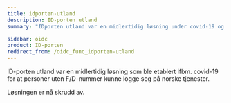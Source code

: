 ```yaml
---
title: idporten-utland
description: ID-porten utland
summary: "IDporten utland var en midlertidig løsning under covid-19 og er nå skrudd av."

sidebar: oidc
product: ID-porten
redirect_from: /oidc_func_idporten-utland
---
```



ID-porten utland var en midlertidig løsning som ble etablert ifbm. covid-19 for at personer uten F/D-nummer kunne logge seg på norske tjenester.

Løsningen er nå skrudd av.
